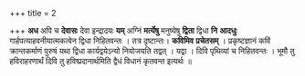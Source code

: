 +++
title = 2

+++
**अध** अपि च **देवासः** देवा इन्द्रादयः **यम्** अग्निं **मर्त्येषु** मनुष्येषु **द्विता** द्विधा **नि** **आदधुः** गार्हपत्याहवनीयात्मकत्वेन द्विधा निहितवन्तः । तत्र दृष्टान्तः। **कविमिव** **प्रचेतसम्** । प्रकृष्टज्ञानं कविं क्रान्तकर्माणं पुरुषं यथा द्विधा कार्यद्वयेऽन्यो नियोजयति तद्वत् । यद्वा । दिवि पृथिव्यां च निहितवन्तः । भूमौ तु हविराहरणार्थं दिवि तु हविष्प्रदानार्थमिति द्वैधं विधानं कृतवन्त इत्यर्थः ॥